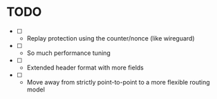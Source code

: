 # TODO

* [ ] - Replay protection using the counter/nonce (like wireguard)
* [ ] - So much performance tuning
* [ ] - Extended header format with more fields
* [ ] - Move away from strictly point-to-point to a more flexible routing model